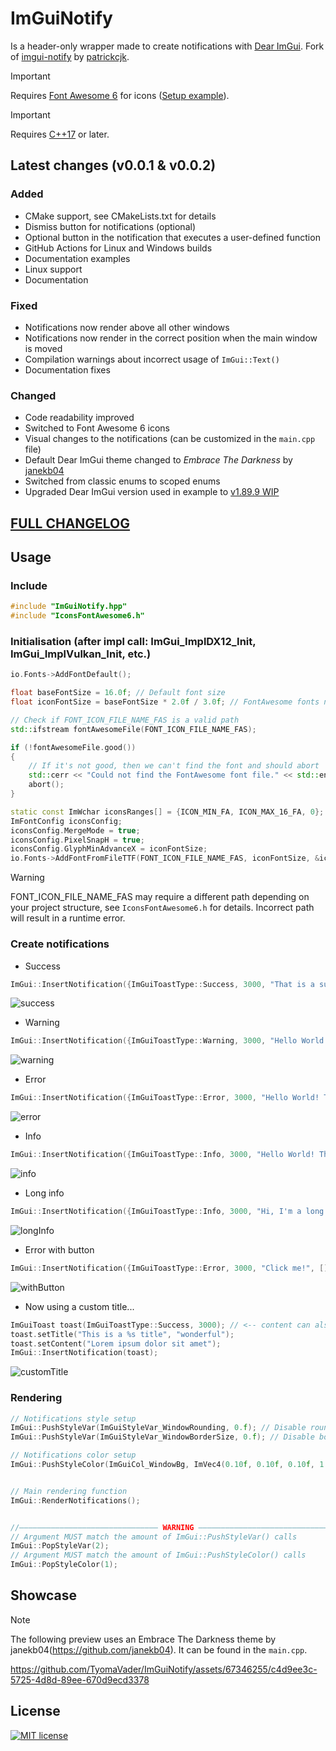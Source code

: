 #  ImGuiNotify
Is a header-only wrapper made to create notifications with [Dear ImGui](https://github.com/ocornut/imgui). Fork of [imgui-notify](https://github.com/patrickcjk/imgui-notify) by [patrickcjk](https://github.com/patrickcjk).

> [!IMPORTANT]
> Requires [Font Awesome 6](https://fontawesome.com/) for icons ([Setup example](https://github.com/juliettef/IconFontCppHeaders)).

> [!IMPORTANT]
> Requires [C++17](https://en.cppreference.com/w/cpp/17) or later.

## Latest changes (v0.0.1 & v0.0.2)
### Added
- CMake support, see CMakeLists.txt for details
- Dismiss button for notifications (optional)
- Optional button in the notification that executes a user-defined function
- GitHub Actions for Linux and Windows builds
- Documentation examples
- Linux support
- Documentation

### Fixed
- Notifications now render above all other windows
- Notifications now render in the correct position when the main window is moved
- Compilation warnings about incorrect usage of ```ImGui::Text()```
- Documentation fixes

### Changed
- Code readability improved
- Switched to Font Awesome 6 icons
- Visual changes to the notifications (can be customized in the ```main.cpp``` file)
- Default Dear ImGui theme changed to *Embrace The Darkness* by [janekb04](https://github.com/janekb04)
- Switched from classic enums to scoped enums
- Upgraded Dear ImGui version used in example to [v1.89.9 WIP](https://github.com/ocornut/imgui/commit/11613013860d149667302a258041dcd832069f36)

## [FULL CHANGELOG](https://github.com/TyomaVader/ImGuiNotify/blob/Dev/CHANGELOG.md)

## Usage
### Include
```c++
#include "ImGuiNotify.hpp"
#include "IconsFontAwesome6.h"
```
### Initialisation (after impl call: ImGui_ImplDX12_Init, ImGui_ImplVulkan_Init, etc.)
```c++
io.Fonts->AddFontDefault();

float baseFontSize = 16.0f; // Default font size
float iconFontSize = baseFontSize * 2.0f / 3.0f; // FontAwesome fonts need to have their sizes reduced by 2.0f/3.0f in order to align correctly

// Check if FONT_ICON_FILE_NAME_FAS is a valid path
std::ifstream fontAwesomeFile(FONT_ICON_FILE_NAME_FAS);

if (!fontAwesomeFile.good())
{
    // If it's not good, then we can't find the font and should abort
    std::cerr << "Could not find the FontAwesome font file." << std::endl;
    abort();
}

static const ImWchar iconsRanges[] = {ICON_MIN_FA, ICON_MAX_16_FA, 0};
ImFontConfig iconsConfig;
iconsConfig.MergeMode = true;
iconsConfig.PixelSnapH = true;
iconsConfig.GlyphMinAdvanceX = iconFontSize;
io.Fonts->AddFontFromFileTTF(FONT_ICON_FILE_NAME_FAS, iconFontSize, &iconsConfig, iconsRanges);
```
> [!WARNING]
> FONT_ICON_FILE_NAME_FAS may require a different path depending on your project structure, see ```IconsFontAwesome6.h``` for details. Incorrect path will result in a runtime error.
### Create notifications
- Success
```c++
ImGui::InsertNotification({ImGuiToastType::Success, 3000, "That is a success! %s", "(Format here)"});
```
![success](https://github.com/TyomaVader/ImGuiNotify/assets/67346255/1d4768d0-a20a-45c3-a939-c6aeb21bbfa8)

- Warning
```c++
ImGui::InsertNotification({ImGuiToastType::Warning, 3000, "Hello World! This is a warning! %d", 0x1337});
```
![warning](https://github.com/TyomaVader/ImGuiNotify/assets/67346255/99f84318-b2d9-4e7e-a584-68bef49cf095)

- Error
```c++
ImGui::InsertNotification({ImGuiToastType::Error, 3000, "Hello World! This is an error! 0x%X", 0xDEADBEEF});
```
![error](https://github.com/TyomaVader/ImGuiNotify/assets/67346255/d777ecba-bfc1-42a6-ac6e-2601396045eb)

- Info
```c++
ImGui::InsertNotification({ImGuiToastType::Info, 3000, "Hello World! This is an info!"});
```
![info](https://github.com/TyomaVader/ImGuiNotify/assets/67346255/cd3660cc-d264-43dd-b994-09c084873c20)

- Long info
```c++
ImGui::InsertNotification({ImGuiToastType::Info, 3000, "Hi, I'm a long notification. I'm here to show you that you can write a lot of text in me. I'm also here to show you that I can wrap text, so you don't have to worry about that."});
```
![longInfo](https://github.com/TyomaVader/ImGuiNotify/assets/67346255/52819d26-5b2b-49e9-abca-293d70927b77)

- Error with button
```c++
ImGui::InsertNotification({ImGuiToastType::Error, 3000, "Click me!", [](){ImGui::InsertNotification({ImGuiToastType::Success, 3000, "Thanks for clicking!"});}, "Notification content"});
```
![withButton](https://github.com/TyomaVader/ImGuiNotify/assets/67346255/a9e85d75-9a10-4b31-935f-bcc7785d196d)

- Now using a custom title...
```c++
ImGuiToast toast(ImGuiToastType::Success, 3000); // <-- content can also be passed here as above
toast.setTitle("This is a %s title", "wonderful");
toast.setContent("Lorem ipsum dolor sit amet");
ImGui::InsertNotification(toast);
```
![customTitle](https://github.com/TyomaVader/ImGuiNotify/assets/67346255/b77a6f45-1cb4-4a22-9ff9-41736e56afe4)

### Rendering
```c++
// Notifications style setup
ImGui::PushStyleVar(ImGuiStyleVar_WindowRounding, 0.f); // Disable round borders
ImGui::PushStyleVar(ImGuiStyleVar_WindowBorderSize, 0.f); // Disable borders

// Notifications color setup
ImGui::PushStyleColor(ImGuiCol_WindowBg, ImVec4(0.10f, 0.10f, 0.10f, 1.00f)); // Background color


// Main rendering function
ImGui::RenderNotifications();


//——————————————————————————————— WARNING ———————————————————————————————
// Argument MUST match the amount of ImGui::PushStyleVar() calls 
ImGui::PopStyleVar(2);
// Argument MUST match the amount of ImGui::PushStyleColor() calls 
ImGui::PopStyleColor(1);
```

## Showcase
> [!NOTE]
> The following preview uses an Embrace The Darkness theme by janekb04(https://github.com/janekb04). It can be found in the `main.cpp`.

https://github.com/TyomaVader/ImGuiNotify/assets/67346255/c4d9ee3c-5725-4d8d-89ee-670d9ecd3378

## License
[![MIT license](https://img.shields.io/badge/License-MIT-blue.svg)](https://github.com/TyomaVader/ImGuiNotify/blob/Dev/LICENSE)




